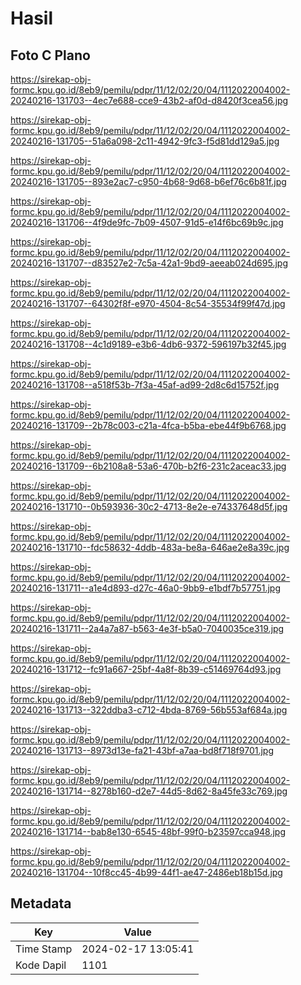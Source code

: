 # Hasil

## Foto C Plano

https://sirekap-obj-formc.kpu.go.id/8eb9/pemilu/pdpr/11/12/02/20/04/1112022004002-20240216-131703--4ec7e688-cce9-43b2-af0d-d8420f3cea56.jpg

https://sirekap-obj-formc.kpu.go.id/8eb9/pemilu/pdpr/11/12/02/20/04/1112022004002-20240216-131705--51a6a098-2c11-4942-9fc3-f5d81dd129a5.jpg

https://sirekap-obj-formc.kpu.go.id/8eb9/pemilu/pdpr/11/12/02/20/04/1112022004002-20240216-131705--893e2ac7-c950-4b68-9d68-b6ef76c6b81f.jpg

https://sirekap-obj-formc.kpu.go.id/8eb9/pemilu/pdpr/11/12/02/20/04/1112022004002-20240216-131706--4f9de9fc-7b09-4507-91d5-e14f6bc69b9c.jpg

https://sirekap-obj-formc.kpu.go.id/8eb9/pemilu/pdpr/11/12/02/20/04/1112022004002-20240216-131707--d83527e2-7c5a-42a1-9bd9-aeeab024d695.jpg

https://sirekap-obj-formc.kpu.go.id/8eb9/pemilu/pdpr/11/12/02/20/04/1112022004002-20240216-131707--64302f8f-e970-4504-8c54-35534f99f47d.jpg

https://sirekap-obj-formc.kpu.go.id/8eb9/pemilu/pdpr/11/12/02/20/04/1112022004002-20240216-131708--4c1d9189-e3b6-4db6-9372-596197b32f45.jpg

https://sirekap-obj-formc.kpu.go.id/8eb9/pemilu/pdpr/11/12/02/20/04/1112022004002-20240216-131708--a518f53b-7f3a-45af-ad99-2d8c6d15752f.jpg

https://sirekap-obj-formc.kpu.go.id/8eb9/pemilu/pdpr/11/12/02/20/04/1112022004002-20240216-131709--2b78c003-c21a-4fca-b5ba-ebe44f9b6768.jpg

https://sirekap-obj-formc.kpu.go.id/8eb9/pemilu/pdpr/11/12/02/20/04/1112022004002-20240216-131709--6b2108a8-53a6-470b-b2f6-231c2aceac33.jpg

https://sirekap-obj-formc.kpu.go.id/8eb9/pemilu/pdpr/11/12/02/20/04/1112022004002-20240216-131710--0b593936-30c2-4713-8e2e-e74337648d5f.jpg

https://sirekap-obj-formc.kpu.go.id/8eb9/pemilu/pdpr/11/12/02/20/04/1112022004002-20240216-131710--fdc58632-4ddb-483a-be8a-646ae2e8a39c.jpg

https://sirekap-obj-formc.kpu.go.id/8eb9/pemilu/pdpr/11/12/02/20/04/1112022004002-20240216-131711--a1e4d893-d27c-46a0-9bb9-e1bdf7b57751.jpg

https://sirekap-obj-formc.kpu.go.id/8eb9/pemilu/pdpr/11/12/02/20/04/1112022004002-20240216-131711--2a4a7a87-b563-4e3f-b5a0-7040035ce319.jpg

https://sirekap-obj-formc.kpu.go.id/8eb9/pemilu/pdpr/11/12/02/20/04/1112022004002-20240216-131712--fc91a667-25bf-4a8f-8b39-c51469764d93.jpg

https://sirekap-obj-formc.kpu.go.id/8eb9/pemilu/pdpr/11/12/02/20/04/1112022004002-20240216-131713--322ddba3-c712-4bda-8769-56b553af684a.jpg

https://sirekap-obj-formc.kpu.go.id/8eb9/pemilu/pdpr/11/12/02/20/04/1112022004002-20240216-131713--8973d13e-fa21-43bf-a7aa-bd8f718f9701.jpg

https://sirekap-obj-formc.kpu.go.id/8eb9/pemilu/pdpr/11/12/02/20/04/1112022004002-20240216-131714--8278b160-d2e7-44d5-8d62-8a45fe33c769.jpg

https://sirekap-obj-formc.kpu.go.id/8eb9/pemilu/pdpr/11/12/02/20/04/1112022004002-20240216-131714--bab8e130-6545-48bf-99f0-b23597cca948.jpg

https://sirekap-obj-formc.kpu.go.id/8eb9/pemilu/pdpr/11/12/02/20/04/1112022004002-20240216-131704--10f8cc45-4b99-44f1-ae47-2486eb18b15d.jpg


## Metadata

| Key        | Value               |
| ---------- | ------------------- |
| Time Stamp | 2024-02-17 13:05:41 |
| Kode Dapil | 1101                |



